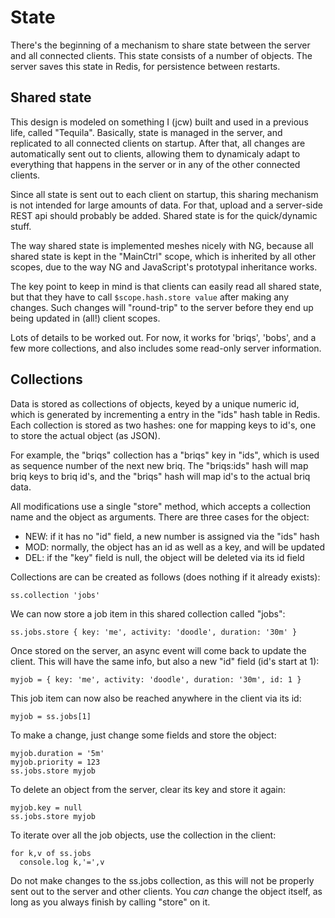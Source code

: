 # State

There's the beginning of a mechanism to share state between the server and all
connected clients. This state consists of a number of objects. The server saves
this state in Redis, for persistence between restarts.

## Shared state

This design is modeled on something I (jcw) built and used in a previous life,
called "Tequila". Basically, state is managed in the server, and replicated to
all connected clients on startup. After that, all changes are automatically
sent out to clients, allowing them to dynamicaly adapt to everything that
happens in the server or in any of the other connected clients.

Since all state is sent out to each client on startup, this sharing mechanism
is not intended for large amounts of data. For that, upload and a server-side
REST api should probably be added. Shared state is for the quick/dynamic stuff.

The way shared state is implemented meshes nicely with NG, because all shared
state is kept in the "MainCtrl" scope, which is inherited by all other scopes,
due to the way NG and JavaScript's prototypal inheritance works.

The key point to keep in mind is that clients can easily read all shared state,
but that they have to call `$scope.hash.store value` after making any changes.
Such changes will "round-trip" to the server before they end up being updated
in (all!) client scopes.

Lots of details to be worked out. For now, it works for 'briqs', 'bobs', and a
few more collections, and also includes some read-only server information.

## Collections

Data is stored as collections of objects, keyed by a unique numeric id, which
is generated by incrementing a entry in the "ids" hash table in Redis. Each
collection is stored as two hashes: one for mapping keys to id's, one to store
the actual object (as JSON).

For example, the "briqs" collection has a "briqs" key in "ids", which is used
as sequence number of the next new briq. The "briqs:ids" hash will map briq
keys to briq id's, and the "briqs" hash will map id's to the actual briq data.

All modifications use a single "store" method, which accepts a collection name
and the object as arguments. There are three cases for the object:

* NEW: if it has no "id" field, a new number is assigned via the "ids" hash
* MOD: normally, the object has an id as well as a key, and will be updated
* DEL: if the "key" field is null, the object will be deleted via its id field

Collections are can be created as follows (does nothing if it already exists):

    ss.collection 'jobs'

We can now store a job item in this shared collection called "jobs":

    ss.jobs.store { key: 'me', activity: 'doodle', duration: '30m' }

Once stored on the server, an async event will come back to update the client.
This will have the same info, but also a new "id" field (id's start at 1):

    myjob = { key: 'me', activity: 'doodle', duration: '30m', id: 1 }
    
This job item can now also be reached anywhere in the client via its id:

    myjob = ss.jobs[1]

To make a change, just change some fields and store the object:

    myjob.duration = '5m'
    myjob.priority = 123
    ss.jobs.store myjob
    
To delete an object from the server, clear its key and store it again:

    myjob.key = null
    ss.jobs.store myjob

To iterate over all the job objects, use the collection in the client:

    for k,v of ss.jobs
      console.log k,'=',v
      
Do not make changes to the ss.jobs collection, as this will not be properly
sent out to the server and other clients. You *can* change the object itself,
as long as you always finish by calling "store" on it.
